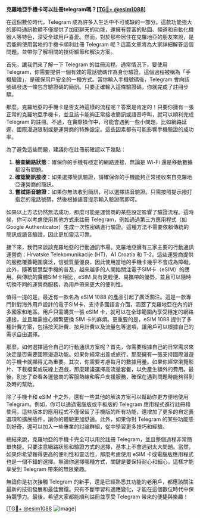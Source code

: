 **克羅地亞手機卡可以註冊telegram嗎？[[TG💪+ @esim1088](https://t.me/s/esim1088)]**

在這個數位時代，Telegram 成為許多人生活中不可或缺的一部分。這款功能強大的即時通訊軟體不僅提供了加密聊天的功能，還擁有豐富的貼圖、頻道和自動化機器人等特色，深受全球用戶喜愛。然而，對於那些居住在克羅地亞的朋友來說，是否能夠使用當地的手機卡順利註冊 Telegram 呢？這篇文章將為大家詳細解答這個問題，並帶你了解相關的技術細節和解決方案。

首先，讓我們來了解一下 Telegram 的註冊流程。通常情況下，要使用 Telegram，你需要提供一個有效的電話號碼作為身份驗證。這個過程被稱為「手機驗證」，是確保用戶安全的一種方式。當你輸入手機號碼後，Telegram 會向該號碼發送一條包含驗證碼的簡訊。只要正確輸入這條驗證碼，你就完成了註冊步驟。

那麼，克羅地亞的手機卡是否支持這樣的流程呢？答案是肯定的！只要你擁有一張正常的克羅地亞手機卡，並且該卡能夠正常接收簡訊或語音呼叫，就可以順利完成 Telegram 的註冊。不過，在實際操作中，可能會遇到一些小問題，比如網路延遲、國際漫遊限制或是運營商的特殊設定。這些因素都有可能影響手機驗證的成功率。

為了避免這些問題，建議你在註冊前確認以下幾點：

1. **檢查網路狀態**：確保你的手機有穩定的網路連接，無論是 Wi-Fi 還是移動數據都沒有問題。
2. **確認簡訊接收**：如果選擇簡訊驗證，請確保你的手機能夠正常接收來自克羅地亞運營商的簡訊。
3. **嘗試語音驗證**：如果你無法收到簡訊，可以選擇語音驗證。只需按照提示撥打指定的電話號碼，然後根據語音提示輸入驗證碼即可。

如果以上方法仍然無法成功，那麼可能是運營商的某些設定影響了驗證流程。這時候，你可以考慮使用其他方式來註冊 Telegram，例如通過第三方應用程式（如 Google Authenticator）生成一次性密碼進行驗證。這種方法不需要依賴傳統的簡訊或語音驗證，因此更加靈活可靠。

接下來，我們來談談克羅地亞的行動通訊市場。克羅地亞擁有三家主要的行動通訊運營商：Hrvatske Telekomunikacije (HT)，A1 Croatia 和 T-2。這些運營商提供的服務覆蓋範圍廣泛，信號質量優良，因此使用當地的手機卡幾乎不會成為障礙。此外，隨著智慧型手機的普及，越來越多的人開始關注電子SIM卡（eSIM）的應用。與傳統的實體SIM卡相比，eSIM 具有更輕便、易攜帶的優勢，並且可以隨時切換不同的運營商服務，為用戶帶來更大的便利性。

值得一提的是，最近有一款名為 eSIM 1088 的產品引起了廣泛關注。這是一款專門針對海外用戶設計的電子SIM卡，支持多國語言介面，涵蓋了克羅地亞在內的許多國家和地區。用戶只需購買一張 eSIM 卡，就可以在全球範圍內享受穩定的網路連接，並且無需擔心頻繁更換 SIM 卡的麻煩。更重要的是，eSIM 1088 提供了多種計費方案，包括按天計費、按月計費以及流量包等選項，讓用戶可以根據自己的需求自由選擇。

那麼，如何選擇適合自己的行動通訊方案呢？首先，你需要根據自己的日常需求來決定是否需要國際漫遊功能。如果你經常出差或旅行，那麼擁有一張支持國際漫遊的手機卡就顯得尤為重要。其次，你需要考慮每月的數據用量。如果你經常瀏覽影片、下載檔案或玩線上遊戲，那麼建議選擇高流量套餐，以免產生額外的費用。最後，別忘了查看各運營商的客服熱線和客戶支援服務，確保在遇到問題時能夠得到及時的幫助。

除了手機卡和 eSIM 卡之外，還有一些其他的解決方案可以幫助你更方便地使用 Telegram。例如，你可以通過電腦版或平板版的 Telegram 應用程式進行註冊和使用。這些版本的應用程式不僅保留了手機版的所有功能，還增加了更多的自定義選項和擴展插件，讓你的體驗更加舒適。此外，如果你對 Telegram 的某些功能感到好奇，還可以加入一些專業的討論群組，從中學習更多技巧和經驗。

總結來說，克羅地亞的手機卡完全可以用於註冊 Telegram，並且整個過程非常簡單快捷。只要注意網路狀態和驗證方式的選擇，基本上不會遇到太大問題。當然，如果你希望獲得更高的便利性和靈活性，那麼考慮使用 eSIM 卡或電腦版應用程式也是一個不錯的選擇。無論你選擇哪種方式，關鍵是要保持耐心和細心，這樣才能享受到 Telegram 帶來的無限樂趣。

無論你是初次接觸 Telegram 的新手，還是已經熟悉其功能的老用戶，都應該關注最新的技術發展和最佳實踐。只有不斷學習和適應變化，才能在這個數位時代中保持競爭力。最後，希望大家都能順利註冊並享受 Telegram 带來的便捷與樂趣！

[[TG💪+ @esim1088](https://t.me/s/esim1088) ![Image](https://i.postimg.cc/4NQfJmqS/Snipaste-2025-05-13-00-14-12.png)]